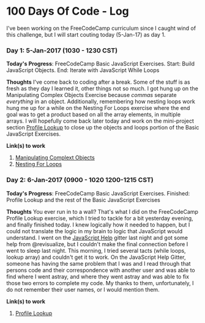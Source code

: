 

# 100 Days Of Code - Log

I've been working on the FreeCodeCamp curriculum since I caught wind of this challenge, but I will start couting today (5-Jan-17) as day 1.

### Day 1: 5-Jan-2017 (1030 - 1230 CST)

**Today's Progress**: FreeCodeCamp Basic JavaScript Exercises. Start: Build JavaScript Objects. End: Iterate with JavaScript While Loops

**Thoughts** I've come back to coding after a break. Some of the stuff is as fresh as they day I learned it, other things not so much. I got hung up on the Manipulating Complex Objects Exercise because *commas* separate *everything* in an object. Additionally, remembering how nesting loops work hung me up for a while on the Nesting For Loops exercise where the end goal was to get a product based on all the array elements, in multiple arrays. I will hopefully come back later today and work on the mini-project section [Profile Lookup](https://www.freecodecamp.com/challenges/profile-lookup) to close up the objects and loops portion of the Basic JavaScript Exercises.

**Link(s) to work**
1. [Manipulating Complext Objects](https://www.freecodecamp.com/challenges/manipulating-complex-objects)
2. [Nesting For Loops](https://www.freecodecamp.com/challenges/nesting-for-loops)

### Day 2: 6-Jan-2017 (0900 - 1020 1200-1215 CST)

**Today's Progress**: FreeCodeCamp Basic JavaScript Exercises. Finished: Profile Lookup and the rest of the Basic JavaScript Exercises

**Thoughts** You ever run in to a wall? That's what I did on the FreeCodeCamp Profile Lookup exercise, which I tried to tackle for a bit yesterday evening, and finally finished today. I knew logically how it needed to happen, but I could not translate the logic in my brain to logic that JavaScript would understand. I went on the [JavaScript Help](https://gitter.im/FreeCodeCamp/HelpJavaScript) gitter last night and got some help from @revisualize, but I couldn't make the final connection before I went to sleep last night. This morning, I tried several tacts (while loops, lookup array) and couldn't get it to work. On the JavaScript Help Gitter, someone has having the same problem that I was and I read through that persons code and their correspondence with another user and was able to find where I went astray, and where they went astray and was able to fix those two errors to complete my code. My thanks to them, unfortunately, I do not remember their user names, or I would mention them.

**Link(s) to work**
1. [Profile Lookup](https://www.freecodecamp.com/challenges/profile-lookup)
